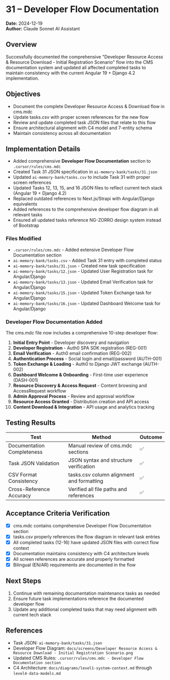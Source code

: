 # 31 – Developer Flow Documentation

**Date:** 2024-12-19  
**Author:** Claude Sonnet AI Assistant  

## Overview
Successfully documented the comprehensive "Developer Resource Access & Resource Download - Initial Registration Scenario" flow into the CMS documentation system and updated all affected completed tasks to maintain consistency with the current Angular 19 + Django 4.2 implementation.

## Objectives
- Document the complete Developer Resource Access & Download flow in cms.mdc  
- Update tasks.csv with proper screen references for the new flow  
- Review and update completed task JSON files that relate to this flow  
- Ensure architectural alignment with C4 model and 7-entity schema  
- Maintain consistency across all documentation  

## Implementation Details
- Added comprehensive **Developer Flow Documentation** section to `.cursor/rules/cms.mdc`
- Created Task 31 JSON specification in `ai-memory-bank/tasks/31.json`
- Updated `ai-memory-bank/tasks.csv` to include Task 31 with proper screen references
- Updated Tasks 12, 13, 15, and 16 JSON files to reflect current tech stack (Angular 19 + Django 4.2)
- Replaced outdated references to Next.js/Strapi with Angular/Django equivalents
- Added references to the comprehensive developer flow diagram in all relevant tasks
- Ensured all updated tasks reference NG-ZORRO design system instead of Bootstrap

### Files Modified
- `.cursor/rules/cms.mdc` - Added extensive Developer Flow Documentation section
- `ai-memory-bank/tasks.csv` - Added Task 31 entry with completed status
- `ai-memory-bank/tasks/31.json` - Created new task specification
- `ai-memory-bank/tasks/12.json` - Updated User Registration task for Angular/Django
- `ai-memory-bank/tasks/13.json` - Updated Email Verification task for Angular/Django  
- `ai-memory-bank/tasks/15.json` - Updated Token Exchange task for Angular/Django
- `ai-memory-bank/tasks/16.json` - Updated Dashboard Welcome task for Angular/Django

### Developer Flow Documentation Added
The cms.mdc file now includes a comprehensive 10-step developer flow:
1. **Initial Entry Point** - Developer discovery and navigation
2. **Developer Registration** - Auth0 SPA SDK registration (REG-001)
3. **Email Verification** - Auth0 email confirmation (REG-002)
4. **Authentication Process** - Social login and email/password (AUTH-001)
5. **Token Exchange & Loading** - Auth0 to Django JWT exchange (AUTH-002)
6. **Dashboard Welcome & Onboarding** - First-time user experience (DASH-001)
7. **Resource Discovery & Access Request** - Content browsing and AccessRequest workflow
8. **Admin Approval Process** - Review and approval workflow
9. **Resource Access Granted** - Distribution creation and API access
10. **Content Download & Integration** - API usage and analytics tracking

## Testing Results
| Test | Method | Outcome |
|---|-----|---|
| Documentation Completeness | Manual review of cms.mdc sections | ✅ |
| Task JSON Validation | JSON syntax and structure verification | ✅ |
| CSV Format Consistency | tasks.csv column alignment and formatting | ✅ |
| Cross-Reference Accuracy | Verified all file paths and references | ✅ |

## Acceptance Criteria Verification
- [x] cms.mdc contains comprehensive Developer Flow Documentation section  
- [x] tasks.csv properly references the flow diagram in relevant task entries  
- [x] All completed tasks (12-16) have updated JSON files with correct flow context  
- [x] Documentation maintains consistency with C4 architecture levels  
- [x] All screen references are accurate and properly formatted  
- [x] Bilingual (EN/AR) requirements are documented in the flow  

## Next Steps
1. Continue with remaining documentation maintenance tasks as needed
2. Ensure future task implementations reference the documented developer flow
3. Update any additional completed tasks that may need alignment with current tech stack

## References
- Task JSON: `ai-memory-bank/tasks/31.json`  
- Developer Flow Diagram: `docs/screens/Developer Resource Access & Resource Download - Initial Registration Scenario.png`
- Updated CMS Rules: `.cursor/rules/cms.mdc - Developer Flow Documentation section`
- C4 Architecture: `docs/diagrams/level1-system-context.md` through `level4-data-models.md`
